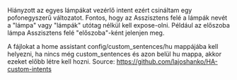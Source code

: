 Hiányzott az egyes lámpákat vezérlő intent ezért csináltam egy pofonegyszerű változatot. 
Fontos, hogy az Asszisztens felé a lámpák nevét a "lámpa" vagy "lámpák" utótag nélkül kell expose-olni. 
Például az előszoba lámpa Asszisztens felé "előszoba"-ként jelenjen meg. 

A fájlokat a home assistant config/custom_sentences/hu mappájába kell helyezni, ha nincs még custom_sentences és azon belül hu mappa, akkor ezeket előbb létre kell hozni. 
Source: https://github.com/lajoshanko/HA-custom-intents

